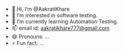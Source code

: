 - 👋 Hi, I’m @AakratiKhare
- 👀 I’m interested in software testing.
- 🌱 I’m currently learning Automation Testing.
- 📫 email id: aakratikhare777@gmail.com
- 😄 Pronouns: ...
- ⚡ Fun fact: ...

<!---
AakratiKhare/AakratiKhare is a ✨ special ✨ repository because its `README.md` (this file) appears on your GitHub profile.
You can click the Preview link to take a look at your changes.
--->
